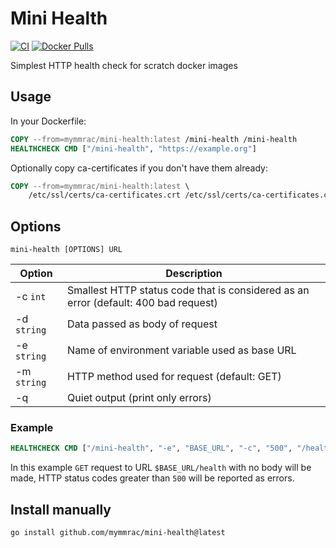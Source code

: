 # Mini Health

[![CI](https://github.com/mymmrac/mini-health/actions/workflows/ci.yaml/badge.svg)](https://github.com/mymmrac/mini-health/actions/workflows/ci.yaml)
[![Docker Pulls](https://img.shields.io/docker/pulls/mymmrac/mini-health)](https://hub.docker.com/r/mymmrac/mini-health)

Simplest HTTP health check for scratch docker images

## Usage

In your Dockerfile:

```dockerfile
COPY --from=mymmrac/mini-health:latest /mini-health /mini-health
HEALTHCHECK CMD ["/mini-health", "https://example.org"]
```

Optionally copy ca-certificates if you don't have them already:

```dockerfile
COPY --from=mymmrac/mini-health:latest \
    /etc/ssl/certs/ca-certificates.crt /etc/ssl/certs/ca-certificates.crt
```

## Options

`mini-health [OPTIONS] URL`

| Option      | Description                                                                         |
|-------------|-------------------------------------------------------------------------------------|
| -c `int`    | Smallest HTTP status code that is considered as an error (default: 400 bad request) |
| -d `string` | Data passed as body of request                                                      |
| -e `string` | Name of environment variable used as base URL                                       |
| -m `string` | HTTP method used for request (default: GET)                                         |
| -q          | Quiet output (print only errors)                                                    |

### Example

```dockerfile
HEALTHCHECK CMD ["/mini-health", "-e", "BASE_URL", "-c", "500", "/health"]
```

In this example `GET` request to URL `$BASE_URL/health` with no body will be made,
HTTP status codes greater than `500` will be reported as errors.

## Install manually

```shell
go install github.com/mymmrac/mini-health@latest
```
